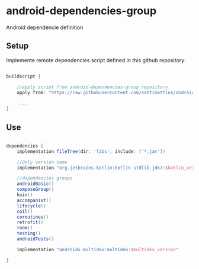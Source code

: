 # android-dependencies-group
Android dependencie definition

## Setup

Implemente remote dependencies script defined in this github repository:

``` groovy

buildscript {

    //apply script from android-dependencies-group repository.
    apply from: "https://raw.githubusercontent.com/santimattius/android-dependencies-group/main/versions.gradle"

    ....
}

```

## Use

``` groovy

dependencies {
    implementation fileTree(dir: 'libs', include: ['*.jar'])

    //Only version name
    implementation "org.jetbrains.kotlin:kotlin-stdlib-jdk7:$kotlin_version"

    //dependencies groups
    androidBasic()
    composeGroup()
    koin()
    accompanist()
    lifecycle()
    coil()
    coroutines()
    retrofit()
    room()
    testing()
    androidTests()

    implementation "androidx.multidex:multidex:$multidex_version"

}

```
